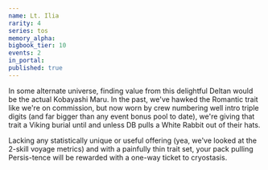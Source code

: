 ```yaml
---
name: Lt. Ilia
rarity: 4
series: tos
memory_alpha:
bigbook_tier: 10
events: 2
in_portal:
published: true
---
```


In some alternate universe, finding value from this delightful Deltan would be the actual Kobayashi Maru. In the past, we've hawked the Romantic trait like we're on commission, but now worn by crew numbering well intro triple digits (and far bigger than any event bonus pool to date), we're giving that trait a Viking burial until and unless DB pulls a White Rabbit out of their hats.

Lacking any statistically unique or useful offering (yea, we've looked at the 2-skill voyage metrics) and with a painfully thin trait set, your pack pulling Persis-tence will be rewarded with a one-way ticket to cryostasis.
